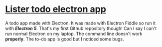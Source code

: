 # <u>Lister todo electron app</u>
A todo app made with Electron. It was made with Electron Fiddle so run it with ***Electron 5***.
That's my first Github repository though! Can I say I can't run normal Electron on my laptop. The command line doesn't work
**properly**. The to-do app is good but I noticed some bugs.
